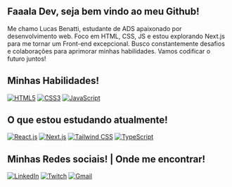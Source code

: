 ## Faaala Dev, seja bem vindo ao meu Github!
Me chamo  Lucas Benatti, estudante de ADS apaixonado por desenvolvimento web. Foco em HTML, CSS, JS e estou explorando Next.js para me tornar um Front-end excepcional. Busco constantemente desafios e colaborações para aprimorar minhas habilidades. Vamos codificar o futuro juntos!

## Minhas Habilidades!
[![HTML5](https://img.shields.io/badge/HTML5-E34F26?style=for-the-badge&labelColor=black&logo=html5&logoColor=E34F26)](https://developer.mozilla.org/en-US/docs/Web/Guide/HTML/HTML5)
[![CSS3](https://img.shields.io/badge/CSS3-1572B6?style=for-the-badge&labelColor=black&logo=css3&logoColor=1572B6)](https://developer.mozilla.org/en-US/docs/Web/CSS)
[![JavaScript](https://img.shields.io/badge/JavaScript-F7DF1E?style=for-the-badge&labelColor=black&logo=javascript&logoColor=F7DF1E)](https://developer.mozilla.org/en-US/docs/Web/JavaScript)

## O que estou estudando atualmente!
[![React.js](https://img.shields.io/badge/React.js-61DAFB?style=for-the-badge&labelColor=black&logo=react&logoColor=61DAFB)](https://reactjs.org/)
[![Next.js](https://img.shields.io/badge/Next.js-000000?style=for-the-badge&labelColor=black&logo=next.js&logoColor=white)](https://nextjs.org/) 
[![Tailwind CSS](https://img.shields.io/badge/Tailwind%20CSS-38B2AC?style=for-the-badge&labelColor=black&logo=tailwind-css&logoColor=38B2AC)](https://tailwindcss.com/)
[![TypeScript](https://img.shields.io/badge/TypeScript-007ACC?style=for-the-badge&labelColor=black&logo=typescript&logoColor=007ACC)](https://www.typescriptlang.org/)

## Minhas Redes sociais! | Onde me encontrar!
[![LinkedIn](https://img.shields.io/badge/LinkedIn-0077B5?style=for-the-badge&logo=linkedin&logoColor=white)](https://www.linkedin.com/in/seuusuario/)
[![Twitch](https://img.shields.io/badge/Twitch-9146FF?style=for-the-badge&logo=twitch&logoColor=white)](https://twitch.tv/kelloto)
[![Gmail](https://img.shields.io/badge/Gmail-red?style=for-the-badge&logo=gmail&logoColor=white)](mailto:contatobenatti@gmail.com)

